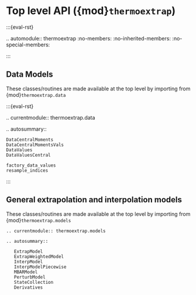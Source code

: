 # Top level API ({mod}`thermoextrap`)

:::{eval-rst}

.. automodule:: thermoextrap
   :no-members:
   :no-inherited-members:
   :no-special-members:

:::


## Data Models


These classes/routines are made available at the top level by importing from {mod}`thermoextrap.data`


:::{eval-rst}

.. currentmodule:: thermoextrap.data

.. autosummary::

    DataCentralMoments
    DataCentralMomentsVals
    DataValues
    DataValuesCentral

    factory_data_values
    resample_indices

:::

## General extrapolation and interpolation models

These classes/routines are made available at the top level by importing from {mod}`thermoextrap.models`

```{eval-rst}
.. currentmodule:: thermoextrap.models

.. autosummary::

   ExtrapModel
   ExtrapWeightedModel
   InterpModel
   InterpModelPiecewise
   MBARModel
   PerturbModel
   StateCollection
   Derivatives
```


<!-- ## Specific models -->

<!-- ### Inverse temperature extrapolation -->

<!-- ```{eval-rst} -->
<!-- .. currentmodule:: thermoextrap.beta -->

<!-- ``` -->

<!-- ```{eval-rst} -->
<!-- .. autosummary:: -->
<!--    :toctree: generated/ -->
<!--    :template: custom-class.rst -->
<!--    :recursive: -->

<!--    SymDerivBeta -->
<!-- ``` -->

<!-- ```{eval-rst} -->
<!-- .. autosummary:: -->
<!--    :toctree: generated/ -->

<!--    factory_derivatives -->
<!--    factory_extrapmodel -->
<!--    factory_perturbmodel -->


<!-- ``` -->

<!-- ### Volume extrapolation -->

<!-- ```{eval-rst} -->
<!-- .. currentmodule:: thermoextrap.volume -->
<!-- ``` -->

<!-- ```{eval-rst} -->
<!-- .. autosummary:: -->
<!--    :toctree: generated/ -->
<!--    :template: custom-class.rst -->
<!--    :recursive: -->

<!--    VolumeDerivFuncs -->
<!--    VolumeDataCallback -->
<!-- ``` -->

<!-- ```{eval-rst} -->
<!-- .. autosummary:: -->
<!--    :toctree: generated/ -->

<!--    factory_derivatives -->
<!--    factory_extrapmodel -->
<!-- ``` -->

<!-- ### Ideal gas volume extrapolation -->

<!-- ```{eval-rst} -->
<!-- .. currentmodule:: thermoextrap.volume_idealgas -->
<!-- ``` -->

<!-- ```{eval-rst} -->
<!-- .. autosummary:: -->
<!--    :toctree: generated/ -->
<!--    :template: custom-class.rst -->
<!--    :recursive: -->

<!--    VolumeDerivFuncsIG -->
<!-- ``` -->

<!-- ```{eval-rst} -->
<!-- .. autosummary:: -->
<!--    :toctree: generated/ -->

<!--    factory_derivatives -->
<!--    factory_extrapmodel -->
<!--    factory_extrapmodel_data -->

<!-- ``` -->

<!-- ### TMMC $\ln \Pi(N)$ extrapolation -->

<!-- ```{eval-rst} -->
<!-- .. currentmodule:: thermoextrap.lnpi -->

<!-- ``` -->

<!-- ```{eval-rst} -->
<!-- .. autosummary:: -->
<!--    :toctree: generated/ -->
<!--    :template: custom-class.rst -->
<!--    :recursive: -->

<!--    lnPiDataCallback -->
<!-- ``` -->

<!-- ```{eval-rst} -->
<!-- .. autosummary:: -->
<!--    :toctree: generated/ -->

<!--    factory_derivatives -->
<!--    factory_extrapmodel_lnPi -->


<!-- ``` -->

<!-- ### Gaussian Process Regression -->

<!-- ```{eval-rst} -->
<!-- .. currentmodule:: thermoextrap.gpr_active -->

<!-- ``` -->

<!-- ```{eval-rst} -->
<!-- .. autosummary:: -->
<!--    :toctree: generated/ -->
<!--    :template: custom-class.rst -->
<!--    :recursive: -->

<!--    ig_active.IG_DataWrapper -->
<!--    ig_active.SimulateIG -->

<!--    active_utils.DataWrapper -->
<!--    active_utils.SimWrapper -->
<!--    active_utils.ChangeInnerOuterRBFDerivKernel -->
<!--    active_utils.UpdateALMbrute -->
<!--    active_utils.UpdateSpaceFill -->
<!--    active_utils.UpdateFuncBase -->
<!--    active_utils.MaxRelGlobalVar -->
<!--    active_utils.MaxAbsRelGlobalDeviation -->
<!--    active_utils.MaxRelVar -->
<!--    active_utils.StopCriteria -->


<!-- ``` -->

<!-- ```{eval-rst} -->
<!-- .. autosummary:: -->
<!--    :toctree: generated/ -->

<!--    active_utils.active_learning -->
<!--    active_utils.get_logweights -->
<!--    active_utils.input_GP_from_state -->
<!--    active_utils.create_base_GP_model -->
<!--    active_utils.train_GPR -->
<!--    active_utils.create_GPR -->
<!--    active_utils.make_poly_expr -->
<!--    active_utils.make_matern_expr -->
<!--    active_utils.make_rbf_expr -->
<!-- ``` -->

<!-- ```{eval-rst} -->
<!-- .. autosummary:: -->
<!--    :toctree: generated/ -->
<!--    :template: custom-class.rst -->
<!--    :recursive: -->



<!--    gp_models.DerivativeKernel -->
<!--    gp_models.HetGaussianDeriv -->
<!--    gp_models.HeteroscedasticGPR -->
<!-- ``` -->

